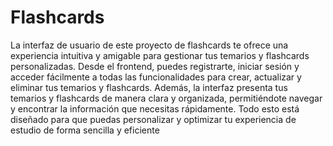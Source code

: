 # Flashcards

La interfaz de usuario de este proyecto de flashcards te ofrece una experiencia intuitiva y amigable para gestionar tus temarios y flashcards personalizadas. Desde el frontend, puedes registrarte, iniciar sesión y acceder fácilmente a todas las funcionalidades para crear, actualizar y eliminar tus temarios y flashcards. Además, la interfaz presenta tus temarios y flashcards de manera clara y organizada, permitiéndote navegar y encontrar la información que necesitas rápidamente. Todo esto está diseñado para que puedas personalizar y optimizar tu experiencia de estudio de forma sencilla y eficiente
